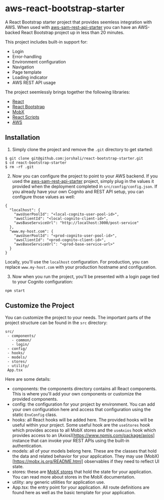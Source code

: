 # aws-react-bootstrap-starter

A React Bootstrap starter project that provides seemless integration with AWS.  When used with [aws-sam-rest-api-starter](https://github.com/jorshali/aws-sam-rest-api-starter) you can have an AWS-backed React Bootstrap project up in less than 20 minutes.

This project includes built-in support for:

- Login
- Error-handling
- Environment configuration
- Navigation
- Page template
- Loading indicator
- AWS REST API usage

The project seemlessly brings together the following libraries:

- [React](https://reactjs.org)
- [React Bootstrap](https://react-bootstrap.github.io)
- [MobX](https://mobx.js.org/README.html)
- [React Scripts](https://www.npmjs.com/package/react-scripts)
- [AWS](https://aws.amazon.com)

## Installation

1.  Simply clone the project and remove the `.git` directory to get started:

```
$ git clone git@github.com:jorshali/react-bootstrap-starter.git
$ cd react-bootstrap-starter
$ rm -rf .git
```

2.  Now you can configure the project to point to your AWS backend.  If you used the [aws-sam-rest-api-starter](https://github.com/jorshali/aws-sam-rest-api-starter) project, simply plug in the values it provided when the deployment completed in `src/config/config.json`.  If you already have your own Cognito and REST API setup, you can configure those values as well:

```
{
  "localhost": {
    "awsUserPoolId": "<local-cognito-user-pool-id>",
    "awsClientId": "<local-cognito-client-id>",
    "awsBaseServiceUrl": "http://localhost:3000/post-service"
  },
  "www.my-host.com": {
    "awsUserPoolId": "<prod-cognito-user-pool-id>",
    "awsClientId": "<prod-cognito-client-id>",
    "awsBaseServiceUrl": "<prod-base-service-url>"
  }
}
```

Locally, you'll use the `localhost` configuration.  For production, you can replace `www.my-host.com` with your production hostname and configuration.

3.  Now when you run the project, you'll be presented with a login page tied to your Cognito configuration:

```
npm start
```

## Customize the Project

You can customize the project to your needs.  The important parts of the project structure can be found in the `src` directory:

```
src/
 - components/
   - common/
   - login/
 - config/
 - hooks/
 - models/
 - stores/
 - utility/
 App.tsx
```

Here are some details:
- components:  the components directory contains all React components.  This is where you'll add your own components or customize the provided components.
- config: the configuration for your project by environment.  You can add your own configuration here and access that configuration using the static `EnvConfig` class.
- hooks:  all React hooks will be added here.  The provided hooks will be useful within your project.  Some useful hook are the `useStores` hook which provides access to all MobX stores and the `useAxios` hook which provides access to an (Axios)[https://www.npmjs.com/package/axios] instance that can invoke your REST APIs using the built-in authentication.
- models:  all of your models belong here.  These are the classes that hold the data and related behavior for your application.  They may use (MobX)[https://mobx.js.org/README.html] observables if they need to reflect UI state.
- stores:  these are [MobX stores](https://mobx.js.org/README.html) that hold the state for your application.  You can read more about stores in the MobX documentation.
- utility:  any generic utilities for application use.
- App.tsx:  the entry point for your application.  All route definitions are found here as well as the basic template for your application.
